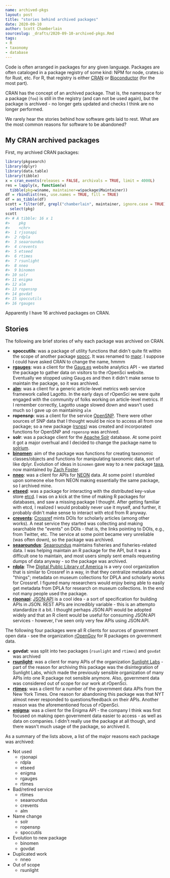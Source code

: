 ```yaml
---
name: archived-pkgs
layout: post
title: "stories behind archived packages"
date: 2020-09-10
author: Scott Chamberlain
sourceslug: _drafts/2020-09-10-archived-pkgs.Rmd
tags:
- R
- taxonomy
- database
---
```




Code is often arranged in packages for any given language. Packages
are often cataloged in a package registry of some kind: NPM for
node, crates.io for Rust, etc. For R, that registry is either
[CRAN](https://cran.r-project.org/) or [Bioconductor](https://bioconductor.org/)
(for the most part).

CRAN has the concept of an archived package. That is, the namespace
for a package (`foo`) is still in the registry (and can not be used again),
but the package is archived - no longer gets updated and checks
I think are no longer performed.

We rarely hear the stories behind how software gets laid to rest. What are
the most common reasons for software to be abandoned?

## My CRAN archived packages

First, my archived CRAN packages:


```r
library(pkgsearch)
library(dplyr)
library(data.table)
library(tibble)
x = cran_events(releases = FALSE, archivals = TRUE, limit = 4000L)
res = lapply(x, function(w)
  tibble(pkg=w$name, maintainer=w$package$Maintainer))
df = rbindlist(res, use.names = TRUE, fill = TRUE)
df = as_tibble(df)
scott = filter(df, grepl("chamberlain", maintainer, ignore.case = TRUE)) %>%
  select(pkg)
scott
#> # A tibble: 16 x 1
#>    pkg        
#>    <chr>      
#>  1 rjsonapi   
#>  2 rdpla      
#>  3 seaaroundus
#>  4 crevents   
#>  5 etseed     
#>  6 rtimes     
#>  7 rsunlight  
#>  8 nneo       
#>  9 binomen    
#> 10 solr       
#> 11 enigma     
#> 12 alm        
#> 13 ropensnp   
#> 14 govdat     
#> 15 spoccutils 
#> 16 rgauges
```

Apparently I have 16 archived packages on CRAN.


## Stories

The following are brief stories of why each package was archived on CRAN.

- **spoccutils**: was a package of utility functions that didn't quite fit within the scope of another package [spocc][]. It was renamed to [mapr][]. I suppose I could have asked CRAN to change the name, hmmm
- **[rgauges][]**: was a client for the [Gaug.es](https://get.gaug.es/) website analytics API - we started the package to gather data on visitors to the rOpenSci website. Eventually we stopped using Gaug.es and then it didn't make sense to maintain the package, so it was archived.
- **[alm][]**: was a client for a generic article-level metrics web service framework called Lagotto. In the early days of rOpenSci we were quite engaged with the community of folks working on article-level metrics. If I remember correctly, Lagotto usage slowed down and wasn't used much so I gave up on maintaining `alm`
- **ropensnp**: was a client for the service [OpenSNP](https://opensnp.org/). There were other sources of SNP data that I thought would be nice to access all from one package; so a new package ([rsnps][]) was created and incorporated functions for OpenSNP and `ropensnp` was archived.
- **solr**: was a package client for the [Apache Solr](https://lucene.apache.org/solr/) database. At some point it got a major overhual and I decided to change the package name to [solrium][].
- **[binomen][]**: aim of the package was functions for creating taxonomic classes/objects and functions for manipulating taxonomic data, sort of like dplyr. Evolution of ideas in `binomen` gave way to a new package [taxa][], now maintained by [Zach Foster](https://github.com/zachary-foster).
- **[nneo][]**: was a client for APIs for [NEON](https://data.neonscience.org/data-api/) data. At some point I stumbled upon someone else from NEON making essentially the same package, so I archived mine.
- **[etseed][]**: was a package for interacting with the distributed key-value store [etcd](https://etcd.io/). I was on a kick at the time of making R packages for databases, and saw a missing package I thought. After getting familiar with etcd, I realized I would probably never use it myself, and further, it probably didn't make sense to interact with etcd from R anyway.
- **[crevents][]**: [Crossref](https://www.crossref.org/) mints DOIs for scholarly articles (among other works). A neat service they started was collecting and making searchable the "events" on DOIs - that is, the links pointing to DOIs, e.g., from Twitter, etc. The service at some point became very unreliable (was often down), so the package was archived.
- **[seaaroundus][]**: [Seaaroundus](http://www.seaaroundus.org/) maintains fisheries and fisheries-related data. I was helping maintain an R package for the API, but it was a difficult one to maintain, and most users simply sent emails requesting dumps of data anyway - so the package was archived.
- **[rdpla][]**: The [Digital Public Library of America](https://dp.la/) is a very cool organization that is similar to Crossref in a way, in that they centralize metadata about "things"; metadata on museum collections for DPLA and scholarly works for Crossref. I figured many researchers would enjoy being able to easily get metadata from DPLA for research on museum collections. In the end not many people used the package.
- **[rjsonapi][]**: [JSON:API](https://jsonapi.org/) is a cool idea - a sort of specification for building APIs in JSON. REST APIs are incredibly variable - this is an attempto standardize it a bit. I thought perhaps JSON:API would be adopted widely and that an R client would be useful for consuming JSON:API services - however, I've seen only very few APIs using JSON:API.

The following four packages were all R clients for sources of government open data - see the organization [rOpenGov](https://github.com/ropengov) for R packages on government data.

- **govdat**: was split into two packages (`rsunlight` and `rtimes`) and `govdat` was archived
- **[rsunlight][]**: was a client for many APIs of the organization [Sunlight Labs](https://sunlightfoundation.com/api/) - part of the reason for archiving this package was the disintegration of Sunlight Labs, which made the previously sensible organization of many APIs into one R package not sensible anymore. Also, government data was considered out of scope for our work at rOpenSci.
- **[rtimes][]**: was a client for a number of the government data APIs from the New York Times. One reason for abandoning this package was that NYT almost never responded to questions/feedback on their APIs. Another reason was the aforementioned focus of rOpenSci.
- **[enigma][]**: was a client for the Enigma API - the company I think was first focused on making open government data easier to access - as well as data on companies. I didn't really use the package at all though, and there wasn't much usage of the package, so archived it.


As a summary of the lists above, a list of the major reasons each package was archived:

- Not used
  - rjsonapi
  - rdpla
  - etseed
  - enigma
  - rgauges
  - rtimes
- Bad/retired service
  - rtimes
  - seaaroundus
  - crevents
  - alm
- Name change
  - solr
  - ropensnp
  - spoccutils
- Evolution to new package
  - binomen
  - govdat
- Duplicated work
  - nneo
- Out of scope
  - rsunlight



[mapr]: https://github.com/ropensci/mapr
[spocc]: https://github.com/ropensci/spocc
[rsnps]: https://github.com/ropensci/rsnps
[rsunlight]: https://github.com/rOpenGov/rsunlight
[rtimes]: https://github.com/rOpenGov/rtimes
[enigma]: https://github.com/rOpenGov/enigma
[solrium]: https://github.com/ropensci/solrium
[binomen]: https://github.com/ropensci/binomen
[taxa]: https://github.com/ropensci/taxa
[nneo]: https://github.com/ropensci-archive/nneo
[seaaroundus]: https://github.com/ropensci-archive/seaaroundus
[rgauges]: https://github.com/ropensci-archive/rgauges
[alm]: https://github.com/ropensci-archive/alm
[etseed]: https://github.com/ropensci-archive/etseed
[crevents]: https://github.com/ropensci-archive/crevents
[rdpla]: https://github.com/ropensci-archive/rdpla
[rjsonapi]: https://github.com/ropensci-archive/rjsonapi
